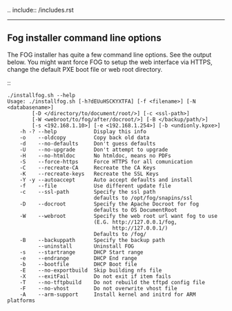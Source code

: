 .. include:: /includes.rst

----------------------------------
Fog installer command line options
----------------------------------

The FOG installer has quite a few command line options. See the output below. You might want force FOG to setup the web interface via HTTPS, change the default PXE boot file or web root directory.

::

    ./installfog.sh --help
    Usage: ./installfog.sh [-h?dEUuHSCKYXTFA] [-f <filename>] [-N <databasename>]
            [-D </directory/to/document/root/>] [-c <ssl-path>]
            [-W <webroot/to/fog/after/docroot/>] [-B </backup/path/>]
            [-s <192.168.1.10>] [-e <192.168.1.254>] [-b <undionly.kpxe>]
        -h -? --help            Display this info
        -o    --oldcopy         Copy back old data
        -d    --no-defaults     Don't guess defaults
        -U    --no-upgrade      Don't attempt to upgrade
        -H    --no-htmldoc      No htmldoc, means no PDFs
        -S    --force-https     Force HTTPS for all comunication
        -C    --recreate-CA     Recreate the CA Keys
        -K    --recreate-keys   Recreate the SSL Keys
        -Y -y --autoaccept      Auto accept defaults and install
        -f    --file            Use different update file
        -c    --ssl-path        Specify the ssl path
                                defaults to /opt/fog/snapins/ssl
        -D    --docroot         Specify the Apache Docroot for fog
                                defaults to OS DocumentRoot
        -W    --webroot         Specify the web root url want fog to use
                                (E.G. http://127.0.0.1/fog,
                                      http://127.0.0.1/)
                                Defaults to /fog/
        -B    --backuppath      Specify the backup path
              --uninstall       Uninstall FOG
        -s    --startrange      DHCP Start range
        -e    --endrange        DHCP End range
        -b    --bootfile        DHCP Boot file
        -E    --no-exportbuild  Skip building nfs file
        -X    --exitFail        Do not exit if item fails
        -T    --no-tftpbuild    Do not rebuild the tftpd config file
        -F    --no-vhost        Do not overwrite vhost file
        -A    --arm-support     Install kernel and initrd for ARM platforms

